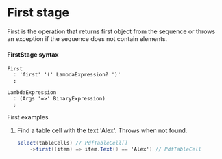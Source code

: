 # First stage

First is the operation that returns first object from the sequence or throws an exception if the sequence
does not contain elements.

#### FirstStage syntax
```antlr
First
  : 'first' '(' LambdaExpression? ')'  
  ;
  
LambdaExpression
  : (Args '=>' BinaryExpression)
  ;
```

First examples
1. Find a table cell with the text 'Alex'. Throws when not found.
    ```csharp
    select(tableCells) // PdfTableCell[]
        ->first((item) => item.Text() == 'Alex') // PdfTableCell
    ```